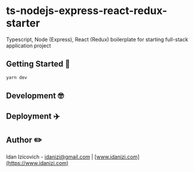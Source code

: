 # ts-nodejs-express-react-redux-starter
Typescript, Node (Express), React (Redux) boilerplate for starting full-stack application project

<!-- TODO README stuff -->

## Getting Started 🚀

```bash
yarn dev
```

## Development 🤓

## Deployment ✈️

## Author ✏️

Idan Izicovich - <idanizi@gmail.com> | [www.idanizi.com](https://www.idanizi.com)


